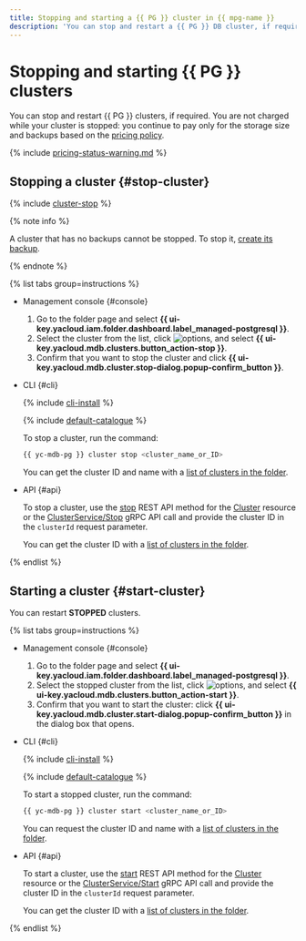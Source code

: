 ```yaml
---
title: Stopping and starting a {{ PG }} cluster in {{ mpg-name }}
description: 'You can stop and restart a {{ PG }} DB cluster, if required. You are not charged while your cluster is stopped: you continue to pay only for the storage size and backups.'
---
```


# Stopping and starting {{ PG }} clusters

You can stop and restart {{ PG }} clusters, if required. You are not charged while your cluster is stopped: you continue to pay only for the storage size and backups based on the [pricing policy](../pricing.md#prices-storage).

{% include [pricing-status-warning.md](../../_includes/mdb/pricing-status-warning.md) %}

## Stopping a cluster {#stop-cluster}

{% include [cluster-stop](../../_includes/mdb/cluster-stop.md) %}

{% note info %}

A cluster that has no backups cannot be stopped. To stop it, [create its backup](../operations/cluster-backups.md#create-backup).

{% endnote %}

{% list tabs group=instructions %}

- Management console {#console}

   1. Go to the folder page and select **{{ ui-key.yacloud.iam.folder.dashboard.label_managed-postgresql }}**.
   1. Select the cluster from the list, click ![options](../../_assets/console-icons/ellipsis.svg), and select **{{ ui-key.yacloud.mdb.clusters.button_action-stop }}**.
   1. Confirm that you want to stop the cluster and click **{{ ui-key.yacloud.mdb.cluster.stop-dialog.popup-confirm_button }}**.

- CLI {#cli}

   {% include [cli-install](../../_includes/cli-install.md) %}

   {% include [default-catalogue](../../_includes/default-catalogue.md) %}

   To stop a cluster, run the command:

   ```bash
   {{ yc-mdb-pg }} cluster stop <cluster_name_or_ID>
   ```

   You can get the cluster ID and name with a [list of clusters in the folder](cluster-list.md#list-clusters).

- API {#api}

   To stop a cluster, use the [stop](../api-ref/Cluster/stop.md) REST API method for the [Cluster](../api-ref/Cluster/index.md) resource or the [ClusterService/Stop](../api-ref/grpc/cluster_service.md#Stop) gRPC API call and provide the cluster ID in the `clusterId` request parameter.

   You can get the cluster ID with a [list of clusters in the folder](cluster-list.md#list-clusters).

{% endlist %}

## Starting a cluster {#start-cluster}

You can restart **STOPPED** clusters.

{% list tabs group=instructions %}

- Management console {#console}

   1. Go to the folder page and select **{{ ui-key.yacloud.iam.folder.dashboard.label_managed-postgresql }}**.
   1. Select the stopped cluster from the list, click ![options](../../_assets/console-icons/ellipsis.svg), and select **{{ ui-key.yacloud.mdb.clusters.button_action-start }}**.
   1. Confirm that you want to start the cluster: click **{{ ui-key.yacloud.mdb.cluster.start-dialog.popup-confirm_button }}** in the dialog box that opens.

- CLI {#cli}

   {% include [cli-install](../../_includes/cli-install.md) %}

   {% include [default-catalogue](../../_includes/default-catalogue.md) %}

   To start a stopped cluster, run the command:

   ```bash
   {{ yc-mdb-pg }} cluster start <cluster_name_or_ID>
   ```

   You can request the cluster ID and name with a [list of clusters in the folder](cluster-list.md#list-clusters).

- API {#api}

   To start a cluster, use the [start](../api-ref/Cluster/start.md) REST API method for the [Cluster](../api-ref/Cluster/index.md) resource or the [ClusterService/Start](../api-ref/grpc/cluster_service.md#Start) gRPC API call and provide the cluster ID in the `clusterId` request parameter.

   You can get the cluster ID with a [list of clusters in the folder](cluster-list.md#list-clusters).

{% endlist %}
